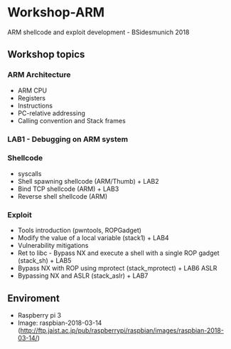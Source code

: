 # Workshop-ARM
ARM shellcode and exploit development - BSidesmunich 2018

## Workshop topics

### ARM Architecture
* ARM CPU
* Registers
* Instructions
* PC-relative addressing
* Calling convention and Stack frames

### LAB1 - Debugging on ARM system

### Shellcode
* syscalls
* Shell spawning shellcode (ARM/Thumb) + LAB2
* Bind TCP shellcode (ARM) + LAB3
* Reverse shell shellcode (ARM)

### Exploit
* Tools introduction (pwntools, ROPGadget)
* Modify the value of a local variable (stack1) + LAB4
* Vulnerability mitigations
* Ret to libc - Bypass NX and execute a shell with a single  ROP gadget (stack_sh) + LAB5
* Bypass NX with ROP using mprotect (stack_mprotect) + LAB6
ASLR
* Bypassing NX and ASLR (stack_aslr) + LAB7

## Enviroment
* Raspberry pi 3
* Image: raspbian-2018-03-14 (http://ftp.jaist.ac.jp/pub/raspberrypi/raspbian/images/raspbian-2018-03-14/)
